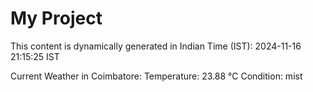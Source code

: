 # My Project

This content is dynamically generated in Indian Time (IST): 2024-11-16 21:15:25 IST


Current Weather in Coimbatore:
Temperature: 23.88 °C
Condition: mist
